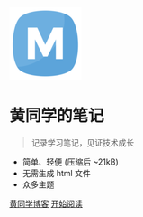 ![logo](_media/logo.svg)

# 黄同学的笔记

> 记录学习笔记，见证技术成长

- 简单、轻便 (压缩后 ~21kB)
- 无需生成 html 文件
- 众多主题

[黄同学博客](https://mahoo12138.cn)
[开始阅读](#题引)